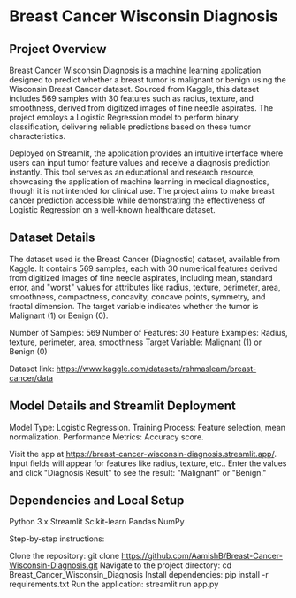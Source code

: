 # Breast Cancer Wisconsin Diagnosis

## Project Overview

Breast Cancer Wisconsin Diagnosis is a machine learning application designed to predict whether a breast tumor is malignant or benign using the Wisconsin Breast Cancer dataset. Sourced from Kaggle, this dataset includes 569 samples with 30 features such as radius, texture, and smoothness, derived from digitized images of fine needle aspirates. The project employs a Logistic Regression model to perform binary classification, delivering reliable predictions based on these tumor characteristics.

Deployed on Streamlit, the application provides an intuitive interface where users can input tumor feature values and receive a diagnosis prediction instantly. This tool serves as an educational and research resource, showcasing the application of machine learning in medical diagnostics, though it is not intended for clinical use. The project aims to make breast cancer prediction accessible while demonstrating the effectiveness of Logistic Regression on a well-known healthcare dataset.

## Dataset Details

The dataset used is the Breast Cancer (Diagnostic) dataset, available from Kaggle. It contains 569 samples, each with 30 numerical features derived from digitized images of fine needle aspirates, including mean, standard error, and "worst" values for attributes like radius, texture, perimeter, area, smoothness, compactness, concavity, concave points, symmetry, and fractal dimension. The target variable indicates whether the tumor is Malignant (1) or Benign (0).

Number of Samples: 569
Number of Features: 30
Feature Examples: Radius, texture, perimeter, area, smoothness
Target Variable: Malignant (1) or Benign (0)

Dataset link: https://www.kaggle.com/datasets/rahmasleam/breast-cancer/data

## Model Details and Streamlit Deployment

Model Type: Logistic Regression.
Training Process: Feature selection, mean normalization.
Performance Metrics: Accuracy score.

Visit the app at https://breast-cancer-wisconsin-diagnosis.streamlit.app/.
Input fields will appear for features like radius, texture, etc..
Enter the values and click "Diagnosis Result" to see the result: "Malignant" or "Benign."

## Dependencies and Local Setup

Python 3.x
Streamlit
Scikit-learn
Pandas
NumPy

Step-by-step instructions:

Clone the repository: git clone https://github.com/AamishB/Breast-Cancer-Wisconsin-Diagnosis.git
Navigate to the project directory: cd Breast_Cancer_Wisconsin_Diagnosis
Install dependencies: pip install -r requirements.txt
Run the application: streamlit run app.py
